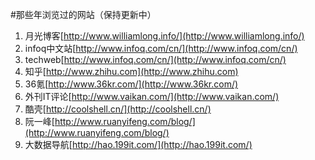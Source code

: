 #那些年浏览过的网站（保持更新中）


1. 月光博客[http://www.williamlong.info/](http://www.williamlong.info/)
2. infoq中文站[http://www.infoq.com/cn/](http://www.infoq.com/cn/)
3. techweb[http://www.infoq.com/cn/](http://www.infoq.com/cn/)
4. 知乎[http://www.zhihu.com](http://www.zhihu.com)
5. 36氪[http://www.36kr.com/](http://www.36kr.com/)
6. 外刊IT评论[http://www.vaikan.com/](http://www.vaikan.com/)
7. 酷壳[http://coolshell.cn/](http://coolshell.cn/)
8. 阮一峰[http://www.ruanyifeng.com/blog/](http://www.ruanyifeng.com/blog/)
9. 大数据导航[http://hao.199it.com/](http://hao.199it.com/)